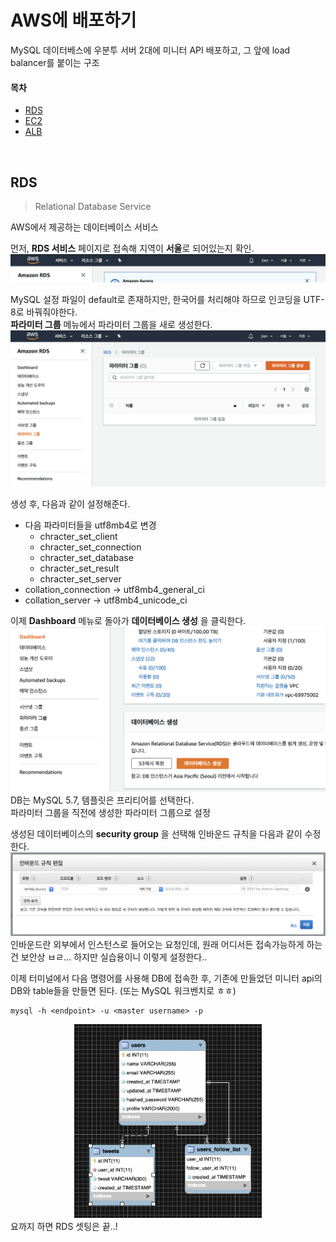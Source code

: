 # AWS에 배포하기
MySQL 데이터베스에 우분투 서버 2대에 미니터 API 배포하고, 그 앞에 load balancer를 붙이는 구조
#### 목차
* [RDS](#rds)
* [EC2](#ec2)
* [ALB](#alb)
<br>

## RDS
> Relational Database Service  

AWS에서 제공하는 데이터베이스 서비스

먼저, **RDS 서비스** 페이지로 접속해 지역이 **서울**로 되어있는지 확인. 
![SettingRegion](./image/rds-1.png)  

MySQL 설정 파일이 default로 존재하지만, 한국어를 처리해야 하므로 인코딩을 UTF-8로 바꿔줘야한다.  
**파라미터 그룹** 메뉴에서 파라미터 그룹을 새로 생성한다.
![SettingParameterGroup](./image/rds-2.png)  

생성 후, 다음과 같이 설정해준다.
* 다음 파라미터들을 utf8mb4로 변경
  * chracter_set_client
  * chracter_set_connection
  * chracter_set_database
  * chracter_set_result
  * chracter_set_server
* collation_connection -> utf8mb4_general_ci
* collation_server -> utf8mb4_unicode_ci

이제 **Dashboard** 메뉴로 돌아가 **데이터베이스 생성** 을 클릭한다.
![CreateDatabase](./image/rds-3.png)  
DB는 MySQL 5.7, 템플릿은 프리티어를 선택한다.  
파라미터 그룹을 직전에 생성한 파라미터 그룹으로 설정  

생성된 데이터베이스의 **security group** 을 선택해 인바운드 규칙을 다음과 같이 수정한다.  
![CreateDatabase](./image/rds-4.png)  
인바운드란 외부에서 인스턴스로 들어오는 요청인데, 원래 어디서든 접속가능하게 하는건 보안상 ㅂㄹ... 하지만 실습용이니 이렇게 설정한다..  

이제 터미널에서 다음 명령어를 사용해 DB에 접속한 후, 기존에 만들었던 미니터 api의 DB와 table들을 만들면 된다. (또는 MySQL 워크벤치로 ㅎㅎ)

```
mysql -h <endpoint> -u <master username> -p
```
<center><img src="./image/rds-5.png" width="300"></center>
요까지 하면 RDS 셋팅은 끝..!

